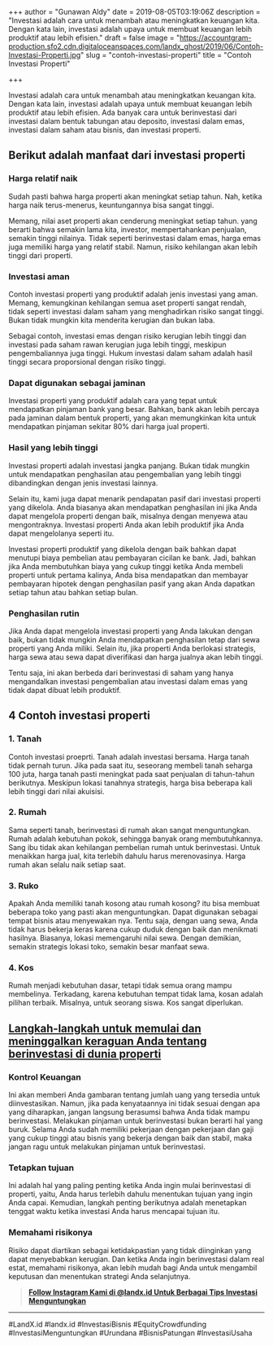 +++
author = "Gunawan Aldy"
date = 2019-08-05T03:19:06Z
description = "Investasi adalah cara untuk menambah atau meningkatkan keuangan kita. Dengan kata lain, investasi adalah upaya untuk membuat keuangan lebih produktif atau lebih efisien."
draft = false
image = "https://accountgram-production.sfo2.cdn.digitaloceanspaces.com/landx_ghost/2019/06/Contoh-Investasi-Properti.jpg"
slug = "contoh-investasi-properti"
title = "Contoh Investasi Properti"

+++


Investasi adalah cara untuk menambah atau meningkatkan keuangan kita. Dengan kata lain, investasi adalah upaya untuk membuat keuangan lebih produktif atau lebih efisien. Ada banyak cara untuk berinvestasi dari investasi dalam bentuk tabungan atau deposito, investasi dalam emas, investasi dalam saham atau bisnis, dan investasi properti.

## Berikut adalah manfaat dari investasi properti

### Harga relatif naik

Sudah pasti bahwa harga properti akan meningkat setiap tahun. Nah, ketika harga naik terus-menerus, keuntungannya bisa sangat tinggi.

Memang, nilai aset properti akan cenderung meningkat setiap tahun. yang berarti bahwa semakin lama kita, investor, mempertahankan penjualan, semakin tinggi nilainya. Tidak seperti berinvestasi dalam emas, harga emas juga memiliki harga yang relatif stabil. Namun, risiko kehilangan akan lebih tinggi dari properti.

### Investasi aman

Contoh investasi properti yang produktif adalah jenis investasi yang aman. Memang, kemungkinan kehilangan semua aset properti sangat rendah, tidak seperti investasi dalam saham yang menghadirkan risiko sangat tinggi. Bukan tidak mungkin kita menderita kerugian dan bukan laba.

Sebagai contoh, investasi emas dengan risiko kerugian lebih tinggi dan investasi pada saham rawan kerugian juga lebih tinggi, meskipun pengembaliannya juga tinggi. Hukum investasi dalam saham adalah hasil tinggi secara proporsional dengan risiko tinggi.

### Dapat digunakan sebagai jaminan

Investasi properti yang produktif adalah cara yang tepat untuk mendapatkan pinjaman bank yang besar. Bahkan, bank akan lebih percaya pada jaminan dalam bentuk properti, yang akan memungkinkan kita untuk mendapatkan pinjaman sekitar 80% dari harga jual properti.

### Hasil yang lebih tinggi

Investasi properti adalah investasi jangka panjang. Bukan tidak mungkin untuk mendapatkan penghasilan atau pengembalian yang lebih tinggi dibandingkan dengan jenis investasi lainnya.

Selain itu, kami juga dapat menarik pendapatan pasif dari investasi properti yang dikelola. Anda biasanya akan mendapatkan penghasilan ini jika Anda dapat mengelola properti dengan baik, misalnya dengan menyewa atau mengontraknya. Investasi properti Anda akan lebih produktif jika Anda dapat mengelolanya seperti itu.

Investasi properti produktif yang dikelola dengan baik bahkan dapat menutupi biaya pembelian atau pembayaran cicilan ke bank. Jadi, bahkan jika Anda membutuhkan biaya yang cukup tinggi ketika Anda membeli properti untuk pertama kalinya, Anda bisa mendapatkan dan membayar pembayaran hipotek dengan penghasilan pasif yang akan Anda dapatkan setiap tahun atau bahkan setiap bulan.

### Penghasilan rutin

Jika Anda dapat mengelola investasi properti yang Anda lakukan dengan baik, bukan tidak mungkin Anda mendapatkan penghasilan tetap dari sewa properti yang Anda miliki. Selain itu, jika properti Anda berlokasi strategis, harga sewa atau sewa dapat diverifikasi dan harga jualnya akan lebih tinggi.

Tentu saja, ini akan berbeda dari berinvestasi di saham yang hanya mengandalkan investasi pengembalian atau investasi dalam emas yang tidak dapat dibuat lebih produktif.

## 4 Contoh investasi properti

### 1. Tanah

Contoh investasi proeprti. Tanah adalah investasi bersama. Harga tanah tidak pernah turun. Jika pada saat itu, seseorang membeli tanah seharga 100 juta, harga tanah pasti meningkat pada saat penjualan di tahun-tahun berikutnya. Meskipun lokasi tanahnya strategis, harga bisa beberapa kali lebih tinggi dari nilai akuisisi.

### 2. Rumah

Sama seperti tanah, berinvestasi di rumah akan sangat menguntungkan. Rumah adalah kebutuhan pokok, sehingga banyak orang membutuhkannya. Sang ibu tidak akan kehilangan pembelian rumah untuk berinvestasi. Untuk menaikkan harga jual, kita terlebih dahulu harus merenovasinya. Harga rumah akan selalu naik setiap saat.

### 3. Ruko

Apakah Anda memiliki tanah kosong atau rumah kosong? itu bisa membuat beberapa toko yang pasti akan menguntungkan. Dapat digunakan sebagai tempat bisnis atau menyewakan nya. Tentu saja, dengan uang sewa, Anda tidak harus bekerja keras karena cukup duduk dengan baik dan menikmati hasilnya. Biasanya, lokasi memengaruhi nilai sewa. Dengan demikian, semakin strategis lokasi toko, semakin besar manfaat sewa.

### 4. Kos

Rumah menjadi kebutuhan dasar, tetapi tidak semua orang mampu membelinya. Terkadang, karena kebutuhan tempat tidak lama, kosan adalah pilihan terbaik. Misalnya, untuk seorang siswa. Kos sangat diperlukan.

## [Langkah-langkah untuk memulai dan meninggalkan keraguan Anda tentang berinvestasi di dunia properti](https://landx.id)

### Kontrol Keuangan

Ini akan memberi Anda gambaran tentang jumlah uang yang tersedia untuk diinvestasikan. Namun, jika pada kenyataannya ini tidak sesuai dengan apa yang diharapkan, jangan langsung berasumsi bahwa Anda tidak mampu berinvestasi. Melakukan pinjaman untuk berinvestasi bukan berarti hal yang buruk. Selama Anda sudah memiliki pekerjaan dengan pekerjaan dan gaji yang cukup tinggi atau bisnis yang bekerja dengan baik dan stabil, maka jangan ragu untuk melakukan pinjaman untuk berinvestasi.

### Tetapkan tujuan

Ini adalah hal yang paling penting ketika Anda ingin mulai berinvestasi di properti, yaitu, Anda harus terlebih dahulu menentukan tujuan yang ingin Anda capai. Kemudian, langkah penting berikutnya adalah menetapkan tenggat waktu ketika investasi Anda harus mencapai tujuan itu.

### Memahami risikonya

Risiko dapat diartikan sebagai ketidakpastian yang tidak diinginkan yang dapat menyebabkan kerugian. Dan ketika Anda ingin berinvestasi dalam real estat, memahami risikonya, akan lebih mudah bagi Anda untuk mengambil keputusan dan menentukan strategi Anda selanjutnya.

> [**Follow Instagram Kami di @landx.id Untuk Berbagai Tips Investasi Menguntungkan**](https://www.instagram.com/landx.id/?utm_medium=copy_link)

---

#LandX.id	#landx.id	#InvestasiBisnis	#EquityCrowdfunding	#InvestasiMenguntungkan	#Urundana	#BisnisPatungan	#InvestasiUsaha

